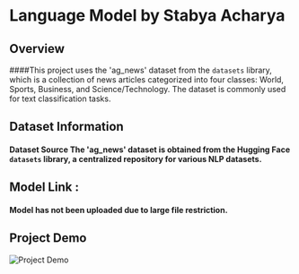 # Language Model by Stabya Acharya

## Overview
####This project uses the 'ag_news' dataset from the `datasets` library, which is a collection of news articles categorized into four classes: World, Sports, Business, and Science/Technology. The dataset is commonly used for text classification tasks.
## Dataset Information
#### Dataset Source The 'ag_news' dataset is obtained from the Hugging Face `datasets` library, a centralized repository for various NLP datasets. 

## Model Link : 
#### Model has not been uploaded due to large file restriction. 

## Project Demo
![Project Demo](https://github.com/stabyaaaa/Natural-Language-Processing/tree/main/Language%20Model/demo)
